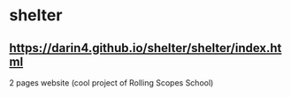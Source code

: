 # shelter
## https://darin4.github.io/shelter/shelter/index.html
2 pages website (cool project of Rolling Scopes School)
